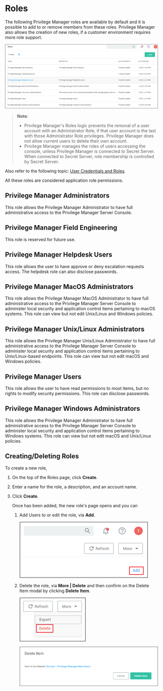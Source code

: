 [title]: # (Roles)
[tags]: # (admin,configuration)
[priority]: # (13)
# Roles

The following Privilege Manager roles are available by default and it is possible to add to or remove members from these roles. Privilege Manager also allows the creation of new roles, if a customer environment requires more role support.

![Roles tab to add, edit, and delete roles](images/config-roles.png "Roles tab to add, edit, and delete roles")

>**Note**:
> * Privilege Manager's Roles logic prevents the removal of a user account with an Administrator Role, if that user account is the last with those Administrator Role privileges. Privilege Manager does not allow current users to delete their own account.
> * Privilege Manager manages the roles of users accessing the console, unless Privilege Manager is connected to Secret Server. When connected to Secret Server, role membership is controlled by Secret Server.

Also refer to the following topic: [User Credentials and Roles](../config/credentials/ui-config-roles-user-credentials.md).

All these roles are considered application role permissions.

## Privilege Manager Administrators

This role allows the Privilege Manager Administrator to have full administrative access to the Privilege Manager Server Console.

## Privilege Manager Field Engineering

This role is reserved for future use.

## Privilege Manager Helpdesk Users

This role allows the user to have approve or deny escalation requests access. The helpdesk role can also disclose passwords.

## Privilege Manager MacOS Administrators

This role allows the Privilege Manager MacOS Administrator to have full administrative access to the Privilege Manager Server Console to administer local security and application control items pertaining to macOS systems. This role can view but not edit Unix/Linux and Windows policies.

## Privilege Manager Unix/Linux Administrators

This role allows the Privilege Manager Unix/Linux Administrator to have full administrative access to the Privilege Manager Server Console to administer local security and application control items pertaining to  Unix/Linux-based endpoints. This role can view but not edit macOS and Windows policies.

## Privilege Manager Users

This role allows the user to have read permissions to most items, but no rights to modify security permissions. This role can disclose passwords.

## Privilege Manager Windows Administrators

This role allows the Privilege Manager Administrator to have full administrative access to the Privilege Manager Server Console to administer local security and application control items pertaining to Windows systems. This role can view but not edit macOS and Unix/Linux policies.

## Creating/Deleting Roles

To create a new role,

1. On the top of the Roles page, click __Create__.
1. Enter a name for the role, a description, and an account name.
1. Click __Create__.

   Once has been added, the new role's page opens and you can 

   1. Add Users to or edit the role, via __Add__.

      ![add](images/add-users.png "Add users to a role")
   1. Delete the role, via __More | Delete__ and then confirm on the Delete Item modal by clicking __Delete Item__.

      ![delete 1](images/delete-1.png "Delete a role")

      ![delete 2](images/delete-2.png "Confirm to delete a role")
